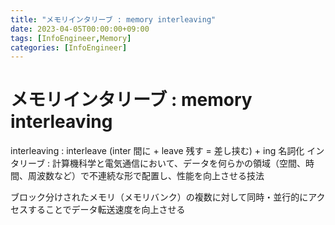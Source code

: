 ```yaml
---
title: "メモリインタリーブ : memory interleaving"
date: 2023-04-05T00:00:00+09:00
tags: [InfoEngineer,Memory]
categories: [InfoEngineer]
---
```

# メモリインタリーブ : memory interleaving

interleaving : interleave (inter 間に + leave 残す = 差し挟む) + ing 名詞化
インタリーブ : 計算機科学と電気通信において、データを何らかの領域（空間、時間、周波数など）で不連続な形で配置し、性能を向上させる技法

ブロック分けされたメモリ（メモリバンク）の複数に対して同時・並行的にアクセスすることでデータ転送速度を向上させる
